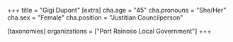 +++
title = "Gigi Dupont"
[extra]
cha.age = "45"
cha.pronouns = "She/Her"
cha.sex = "Female"
cha.position = "Justitian Councilperson"

[taxonomies]
organizations = ["Port Rainoso Local Government"]
+++


